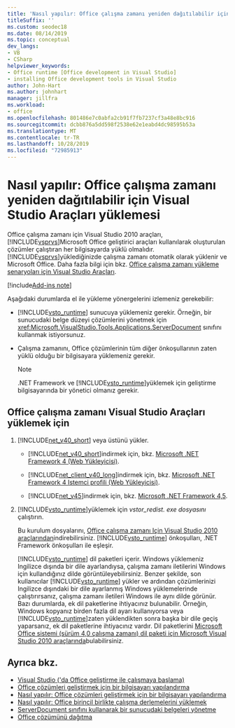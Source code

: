 ```yaml
---
title: 'Nasıl yapılır: Office çalışma zamanı yeniden dağıtılabilir için Visual Studio Araçları yüklemesi'
titleSuffix: ''
ms.custom: seodec18
ms.date: 08/14/2019
ms.topic: conceptual
dev_langs:
- VB
- CSharp
helpviewer_keywords:
- Office runtime [Office development in Visual Studio]
- installing Office development tools in Visual Studio
author: John-Hart
ms.author: johnhart
manager: jillfra
ms.workload:
- office
ms.openlocfilehash: 801486e7c0abfa2cb91f7fb7237cf3a48e8bc916
ms.sourcegitcommit: dcbb876a5dd598f2538e62e1eabd4dc98595b53a
ms.translationtype: MT
ms.contentlocale: tr-TR
ms.lasthandoff: 10/28/2019
ms.locfileid: "72985913"
---
```

# <a name="how-to-install-the-visual-studio-tools-for-office-runtime-redistributable"></a>Nasıl yapılır: Office çalışma zamanı yeniden dağıtılabilir için Visual Studio Araçları yüklemesi
  Office çalışma zamanı için Visual Studio 2010 araçları, [!INCLUDE[vsprvs](../sharepoint/includes/vsprvs-md.md)]Microsoft Office geliştirici araçları kullanılarak oluşturulan çözümler çalıştıran her bilgisayarda yüklü olmalıdır. [!INCLUDE[vsprvs](../sharepoint/includes/vsprvs-md.md)]yüklediğinizde çalışma zamanı otomatik olarak yüklenir ve Microsoft Office. Daha fazla bilgi için bkz. [Office çalışma zamanı yükleme senaryoları için Visual Studio Araçları](../vsto/visual-studio-tools-for-office-runtime-installation-scenarios.md).

[!include[Add-ins note](includes/addinsnote.md)]

 Aşağıdaki durumlarda el ile yükleme yönergelerini izlemeniz gerekebilir:

- [!INCLUDE[vsto_runtime](../vsto/includes/vsto-runtime-md.md)] sunucuya yüklemeniz gerekir. Örneğin, bir sunucudaki belge düzeyi çözümlerini yönetmek için <xref:Microsoft.VisualStudio.Tools.Applications.ServerDocument> sınıfını kullanmak istiyorsunuz.

- Çalışma zamanını, Office çözümlerinin tüm diğer önkoşullarının zaten yüklü olduğu bir bilgisayara yüklemeniz gerekir.

    > [!NOTE]
    > .NET Framework ve [!INCLUDE[vsto_runtime](../vsto/includes/vsto-runtime-md.md)]yüklemek için geliştirme bilgisayarında bir yönetici olmanız gerekir.

## <a name="to-install-the-visual-studio-tools-for-office-runtime"></a>Office çalışma zamanı Visual Studio Araçları yüklemek için

1. [!INCLUDE[net_v40_short](../sharepoint/includes/net-v40-short-md.md)] veya üstünü yükler.

    - [!INCLUDE[net_v40_short](../sharepoint/includes/net-v40-short-md.md)]indirmek için, bkz. [Microsoft .NET Framework 4 (Web Yükleyicisi)](https://www.microsoft.com/download/details.aspx?id=17851).

    - [!INCLUDE[net_client_v40_long](../vsto/includes/net-client-v40-long-md.md)]indirmek için, bkz. [Microsoft .NET Framework 4 Istemci profili (Web Yükleyicisi)](https://www.microsoft.com/download/details.aspx?id=17113).

    - [!INCLUDE[net_v45](../vsto/includes/net-v45-md.md)]indirmek için, bkz. [Microsoft .NET Framework 4,5](https://www.microsoft.com/download/details.aspx?id=30653).

2. [!INCLUDE[vsto_runtime](../vsto/includes/vsto-runtime-md.md)]yüklemek için *vstor_redist. exe dosyasını* çalıştırın.

     Bu kurulum dosyalarını, [Office çalışma zamanı Için Visual Studio 2010 araçlarından](https://www.microsoft.com/download/details.aspx?id=56961)indirebilirsiniz. [!INCLUDE[vsto_runtime](../vsto/includes/vsto-runtime-md.md)] önkoşulları, .NET Framework önkoşulları ile eşleşir.

     [!INCLUDE[vsto_runtime](../vsto/includes/vsto-runtime-md.md)] dil paketleri içerir. Windows yüklemeniz Ingilizce dışında bir dile ayarlandıysa, çalışma zamanı iletilerini Windows için kullandığınız dilde görüntüleyebilirsiniz. Benzer şekilde, son kullanıcılar [!INCLUDE[vsto_runtime](../vsto/includes/vsto-runtime-md.md)] yükler ve ardından çözümlerinizi Ingilizce dışındaki bir dile ayarlanmış Windows yüklemelerinde çalıştırırsanız, çalışma zamanı iletileri Windows ile aynı dilde görünür. Bazı durumlarda, ek dil paketlerine ihtiyacınız bulunabilir. Örneğin, Windows kopyanız birden fazla dil ayarı kullanıyorsa veya [!INCLUDE[vsto_runtime](../vsto/includes/vsto-runtime-md.md)]zaten yüklendikten sonra başka bir dile geçiş yaparsanız, ek dil paketlerine ihtiyacınız vardır. Dil paketlerini [Microsoft Office sistemi (sürüm 4,0 çalışma zamanı) dil paketi için Microsoft Visual Studio 2010 araçlarında](https://www.microsoft.com/download/details.aspx?id=54246)bulabilirsiniz.

## <a name="see-also"></a>Ayrıca bkz.
- [Visual Studio &#40;'da Office geliştirme ile çalışmaya başlama&#41;](../vsto/getting-started-office-development-in-visual-studio.md)
- [Office çözümleri geliştirmek için bir bilgisayarı yapılandırma](../vsto/configuring-a-computer-to-develop-office-solutions.md)
- [Nasıl yapılır: Office çözümleri geliştirmek için bir bilgisayarı yapılandırma](../vsto/how-to-configure-a-computer-to-develop-office-solutions.md)
- [Nasıl yapılır: Office birincil birlikte çalışma derlemelerini yüklemek](../vsto/how-to-install-office-primary-interop-assemblies.md)
- [ServerDocument sınıfını kullanarak bir sunucudaki belgeleri yönetme](../vsto/managing-documents-on-a-server-by-using-the-serverdocument-class.md)
- [Office çözümünü dağıtma](../vsto/deploying-an-office-solution.md)
